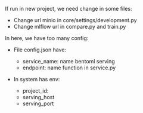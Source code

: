 If run in new project, we need change in some files: 
- Change url minio in core/settings/development.py
- Change mlflow url in compare.py and train.py

In here, we have too many config:

- File config.json have: 

    - service_name: name bentoml serving 
    - endpoint: name function in service.py

- In system has env: 
    - project_id: 
    - serving_host
    - serving_port
